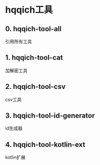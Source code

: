# hqqich工具



## 0. hqqich-tool-all

引用所有工具


## 1. hqqich-tool-cat

加解密工具


## 2. hqqich-tool-csv

csv工具


## 3. hqqich-tool-id-generator

id生成器


## 4. hqqich-tool-kotlin-ext

kotlin扩展

